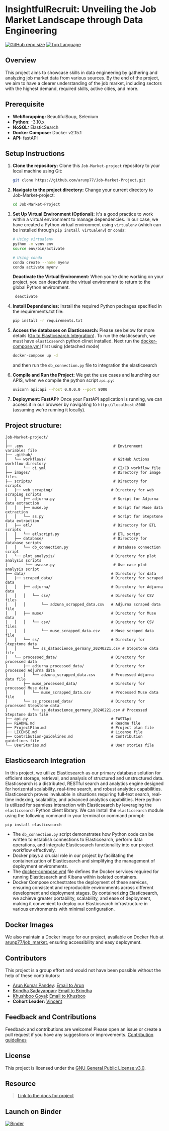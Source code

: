 # InsightfulRecruit: Unveiling the Job Market Landscape through Data Engineering

[![GitHub repo size](https://img.shields.io/github/repo-size/arunp77/Job-Market-project)](https://github.com/arunp77/Job-Market-project) [![Top Language](https://img.shields.io/github/languages/top/arunp77/Job-Market-project)](https://github.com/arunp77/Job-Market-project)

 
## Overview

This project aims to showcase skills in data engineering by gathering and analyzing job market data from various sources. By the end of the project, we aim to have a clearer understanding of the job market, including sectors with the highest demand, required skills, active cities, and more.

## Prerequisite
- **WebScrapping:** BeautifulSoup, Selenium
- **Python:** -3.10.x
- **NoSQL:** ElasticSearch 
- **Docker Compose:** Docker v2.15.1
- **API:** fastAPI

## Setup Instructions

1. **Clone the repository:** Clone this `Job-Market-project` repository to your local machine using Git:
   ```bash
   git clone https://github.com/arunp77/Job-Market-Project.git
   ```
2. **Navigate to the project directory:** Change your current directory to Job-Market-project:
   ```bash
   cd Job-Market-Project
   ```
3. **Set Up Virtual Environment (Optional):** It's a good practice to work within a virtual environment to manage dependencies. In our case, we have created a Python virtual environment using `virtualenv` (which can be installed through `pip install virtualenv`) or `conda`:
   ```bash
   # Using virtualenv
   python -m venv env
   source env/bin/activate
   
   # Using conda
   conda create --name myenv
   conda activate myenv
   ```
   **Deactivate the Virtual Environment:** When you're done working on your project, you can deactivate the virtual environment to return to the global Python environment.
   ```bash
    deactivate
   ```
   
5. **Install Dependencies:** Install the required Python packages specified in the requirements.txt file:
   ```bash
   pip install -r requirements.txt
   ```

6. **Access the databases on Elasticsearch:** Please see below for more details ([Go to Elasticsearch Integration](#elasticsearch-integration)). To run the elasticsearch, we must have `elasticsearch` python clinet installed. Next run the [docker-compose.yml](docker-compose.yml) first using (detached mode)
    ```bash
    docker-compose up -d
    ```
    and then run the `db_connection.py` file to integration the elasticsearch


7. **Compile and Run the Project:** We get the use cases and launching our APIS, when we compile the python script `api.py`:

   ```bash
   uvicorn api:api --host 0.0.0.0 --port 8000
   ```
   
8. **Deployment: FastAPI:** Once your FastAPI application is running, we can access it in our browser by navigating to `http://localhost:8000` (assuming we're running it locally).

## Project structure:

```
Job-Market-project/
│
├── .env                                        # Environment variables file
├── .github/
│   └── workflows/                              # GitHub Actions workflow directory
│       └── ci.yml                              # CI/CD workflow file
├── images/                                     # Directory for image files
├── scripts/                                    # Directory for scripts
│   ├── web_scraping/                          # Directory for web scraping scripts
│   │   ├── adjurna.py                          # Script for Adjurna data extraction
│   │   ├── muse.py                             # Script for Muse data extraction
│   │   └── ss.py                               # Script for Stepstone data extraction
│   ├── etl/                                    # Directory for ETL scripts
│   │   └── etlscript.py                        # ETL script
│   ├── database/                               # Directory for database scripts
│   │   └── db_connection.py                    # Database connection script
│   └── plot_analysis/                         # Directory for plot analysis scripts
│        └── uscase.py                          # Use case plot analysis script
├── data/                                      # Directory for data
│   ├── scraped_data/                          # Directory for scraped data
│   │   ├── adjurna/                           # Directory for Adjurna data
│   │   │   └── csv/                           # Directory for CSV files
│   │   │       └── adzuna_scrapped_data.csv   # Adjurna scraped data file
│   │   ├── muse/                              # Directory for Muse data
│   │   │   └── csv/                           # Directory for CSV files
│   │   │       └── muse_scrapped_data.csv     # Muse scraped data file
│   │   └── ss/                                # Directory for Stepstone data
│   │       └── ss_datascience_germany_20240221.csv # Stepstone data file
│   └── processed_data/                        # Directory for processed data
│       ├── adjurna_processed_data/            # Directory for processed Adjurna data
│       │   └── adzuna_scrapped_data.csv       # Processed Adjurna data file
│       ├── muse_processed_data/               # Directory for processed Muse data
│       │   └── muse_scrapped_data.csv         # Processed Muse data file
│       └── ss_processed_data/                 # Directory for processed Stepstone data
│           └── ss_datascience_germany_20240221.csv # Processed Stepstone data file
├── api.py                                     # FASTApi
├── README.md                                  # Readme file
├── ProjectPlan.md                             # Project plan file
├── LICENSE.md                                 # License file
├── Contribution-guidelines.md                 # Contribution guidelines file
└── UserStories.md                             # User stories file
```

## Elasticsearch Integration <a name="elasticsearch-integration"></a>

In this project, we utilize Elasticsearch as our primary database solution for efficient storage, retrieval, and analysis of structured and unstructured data. Elasticsearch is a distributed, RESTful search and analytics engine designed for horizontal scalability, real-time search, and robust analytics capabilities. Elasticsearch proves invaluable in situations requiring full-text search, real-time indexing, scalability, and advanced analytics capabilities. Here python is utilized for seamless interaction with Elasticsearch by leveraging the `elasticsearch` Python client library. We can install the `elasticsearch` module using the following command in your terminal or command prompt:
```bash
pip install elasticsearch
```
- The `db_connection.py` script demonstrates how Python code can be written to establish connections to Elasticsearch, perform data operations, and integrate Elasticsearch functionality into our project workflow effectively.
- Docker plays a crucial role in our project by facilitating the containerization of Elasticsearch and simplifying the management of deployment environments. 
- The [docker-compose.yml](docker-compose.yml) file defines the Docker services required for running Elasticsearch and Kibana within isolated containers.
- Docker Compose orchestrates the deployment of these services, ensuring consistent and reproducible environments across different development and deployment stages. By containerizing Elasticsearch, we achieve greater portability, scalability, and ease of deployment, making it convenient to deploy our Elasticsearch infrastructure in various environments with minimal configuration.


## Docker Images

We also maintain a Docker image for our project, available on Docker Hub at [arunp77/job_market](https://hub.docker.com/r/arunp77/job_market), ensuring accessibility and easy deployment.

## Contributors
This project is a group effort and would not have been possible without the help of these contributors:

- [Arun Kumar Pandey](https://github.com/arunp77): [Email to Arun](arunp77@gmail.com)
- [Brindha Sadayappan](https://github.com/brindha311): [Email to Brindha](brindha311@gmail.com)
- [Khushboo Goyal](https://github.com/khushboo026): [Email to Khusboo](khushboo026@gmail.com)
- **Cohort Leader:** [Vincent](https://github.com/AtoutPillard)

## Feedback and Contributions

Feedback and contributions are welcome! Please open an issue or create a pull request if you have any suggestions or improvements. [Contribution guidelines](Contribution-guidelines.md)

## License

This project is licensed under the [GNU General Public License v3.0](LICENSE).

## Resource

> [Link to the docs for project](https://docs.google.com/document/d/1glRF8HtyNqcHnZud8KqeJYLdC07_MqjuFGJVOuw7gBc/edit)

<!--------reference: https://github.com/kevAnto/fast-API/tree/main>------>

## Launch on Binder
  [![Binder](https://mybinder.org/badge_logo.svg)](https://mybinder.org/v2/gh/arunp77/Job-Market-project/main)